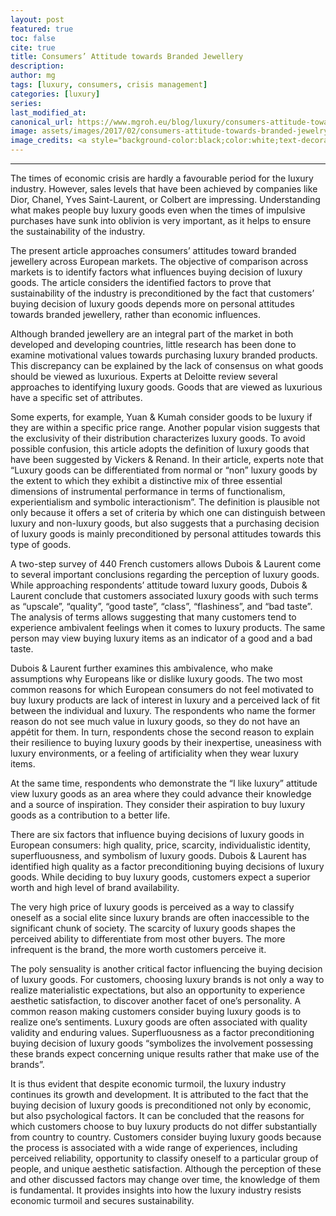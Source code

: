 ```yaml
---
layout: post
featured: true
toc: false
cite: true
title: Consumers’ Attitude towards Branded Jewellery
description: 
author: mg
tags: [luxury, consumers, crisis management]
categories: [luxury]
series: 
last_modified_at: 
canonical_url: https://www.mgroh.eu/blog/luxury/consumers-attitude-towards-branded-jewelry/
image: assets/images/2017/02/consumers-attitude-towards-branded-jewelry.jpg
image_credits: <a style="background-color:black;color:white;text-decoration:none;padding:4px 6px;font-family:-apple-system, BlinkMacSystemFont, &quot;San Francisco&quot;, &quot;Helvetica Neue&quot;, Helvetica, Ubuntu, Roboto, Noto, &quot;Segoe UI&quot;, Arial, sans-serif;font-size:12px;font-weight:bold;line-height:1.2;display:inline-block;border-radius:3px" href="https://unsplash.com/@gabriellehenderson?utm_medium=referral&amp;utm_campaign=photographer-credit&amp;utm_content=creditBadge" target="_blank" rel="noopener noreferrer" title="Download free do whatever you want high-resolution photos from Gabrielle Henderson"><span style="display:inline-block;padding:2px 3px"><svg xmlns="http://www.w3.org/2000/svg" style="height:12px;width:auto;position:relative;vertical-align:middle;top:-2px;fill:white" viewBox="0 0 32 32"><title>unsplash-logo</title><path d="M10 9V0h12v9H10zm12 5h10v18H0V14h10v9h12v-9z"></path></svg></span><span style="display:inline-block;padding:2px 3px">Gabrielle Henderson</span></a>
---
```



---
The times of economic crisis are hardly a favourable period for the luxury industry. However, sales levels that have been achieved by companies like Dior, Chanel, Yves Saint-Laurent, or Colbert are impressing. Understanding what makes people buy luxury goods even when the times of impulsive purchases have sunk into oblivion is very important, as it helps to ensure the sustainability of the industry. 

The present article approaches consumers’ attitudes toward branded jewellery across European markets. The objective of comparison across markets is to identify factors what influences buying decision of luxury goods. The article considers the identified factors to prove that sustainability of the industry is preconditioned by the fact that customers’ buying decision of luxury goods depends more on personal attitudes towards branded jewellery, rather than economic influences.

Although branded jewellery are an integral part of the market in both developed and developing countries, little research has been done to examine motivational values towards purchasing luxury branded products. This discrepancy can be explained by the lack of consensus on what goods should be viewed as luxurious. Experts at Deloitte review several approaches to identifying luxury goods. Goods that are viewed as luxurious have a specific set of attributes. 

Some experts, for example, Yuan &amp; Kumah consider goods to be luxury if they are within a specific price range. Another popular vision suggests that the exclusivity of their distribution characterizes luxury goods. To avoid possible confusion, this article adopts the definition of luxury goods that have been suggested by Vickers &amp; Renand. In their article, experts note that “Luxury goods can be differentiated from normal or “non” luxury goods by the extent to which they exhibit a distinctive mix of three essential dimensions of instrumental performance in terms of functionalism, experientialism and symbolic interactionism”. The definition is plausible not only because it offers a set of criteria by which one can distinguish between luxury and non-luxury goods, but also suggests that a purchasing decision of luxury goods is mainly preconditioned by personal attitudes towards this type of goods.

A two-step survey of 440 French customers allows Dubois &amp; Laurent come to several important conclusions regarding the perception of luxury goods. While approaching respondents’ attitude toward luxury goods, Dubois &amp; Laurent conclude that customers associated luxury goods with such terms as “upscale”, “quality”, “good taste”, “class”, “flashiness”, and “bad taste”. The analysis of terms allows suggesting that many customers tend to experience ambivalent feelings when it comes to luxury products. The same person may view buying luxury items as an indicator of a good and a bad taste.

Dubois &amp; Laurent further examines this ambivalence, who make assumptions why Europeans like or dislike luxury goods. The two most common reasons for which European consumers do not feel motivated to buy luxury products are lack of interest in luxury and a perceived lack of fit between the individual and luxury. The respondents who name the former reason do not see much value in luxury goods, so they do not have an appétit for them. In turn, respondents chose the second reason to explain their resilience to buying luxury goods by their inexpertise, uneasiness with luxury environments, or a feeling of artificiality when they wear luxury items.

At the same time, respondents who demonstrate the “I like luxury” attitude view luxury goods as an area where they could advance their knowledge and a source of inspiration. They consider their aspiration to buy luxury goods as a contribution to a better life.

There are six factors that influence buying decisions of luxury goods in European consumers: high quality, price, scarcity, individualistic identity, superfluousness, and symbolism of luxury goods. Dubois &amp; Laurent has identified high quality as a factor preconditioning buying decisions of luxury goods. While deciding to buy luxury goods, customers expect a superior worth and high level of brand availability.

The very high price of luxury goods is perceived as a way to classify oneself as a social elite since luxury brands are often inaccessible to the significant chunk of society.
The scarcity of luxury goods shapes the perceived ability to differentiate from most other buyers. The more infrequent is the brand, the more worth customers perceive it.

The poly sensuality is another critical factor influencing the buying decision of luxury goods. For customers, choosing luxury brands is not only a way to realize materialistic expectations, but also an opportunity to experience aesthetic satisfaction, to discover another facet of one’s personality.
A common reason making customers consider buying luxury goods is to realize one’s sentiments. Luxury goods are often associated with quality validity and enduring values.
Superfluousness as a factor preconditioning buying decision of luxury goods “symbolizes the involvement possessing these brands expect concerning unique results rather that make use of the brands”.

It is thus evident that despite economic turmoil, the luxury industry continues its growth and development. It is attributed to the fact that the buying decision of luxury goods is preconditioned not only by economic, but also psychological factors. It can be concluded that the reasons for which customers choose to buy luxury products do not differ substantially from country to country. Customers consider buying luxury goods because the process is associated with a wide range of experiences, including perceived reliability, opportunity to classify oneself to a particular group of people, and unique aesthetic satisfaction. Although the perception of these and other discussed factors may change over time, the knowledge of them is fundamental. It provides insights into how the luxury industry resists economic turmoil and secures sustainability.
